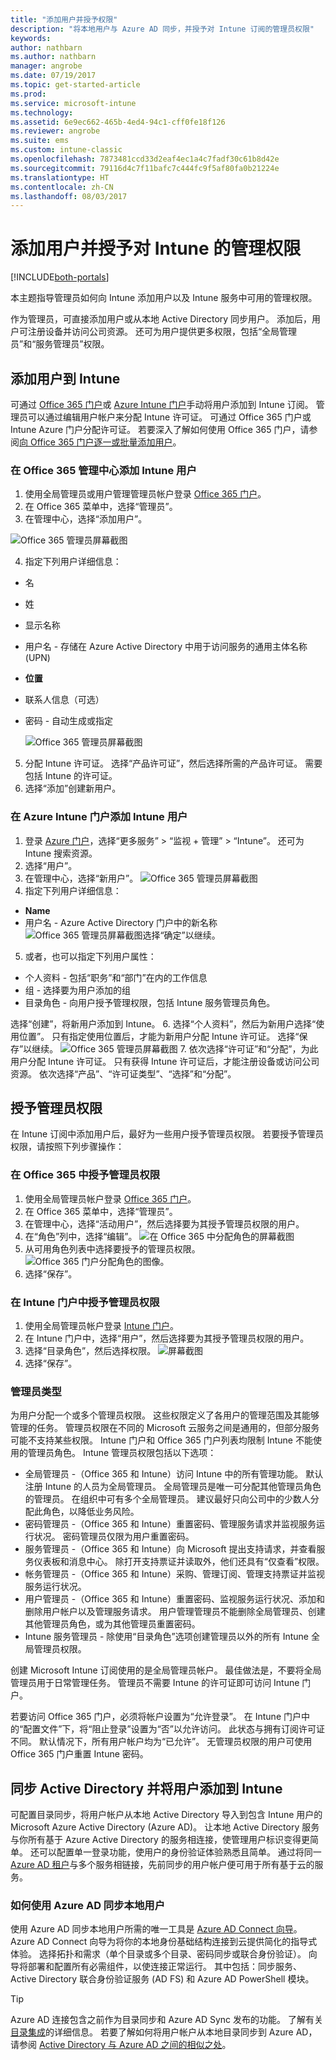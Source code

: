 ```yaml
---
title: "添加用户并授予权限"
description: "将本地用户与 Azure AD 同步，并授予对 Intune 订阅的管理员权限"
keywords: 
author: nathbarn
ms.author: nathbarn
manager: angrobe
ms.date: 07/19/2017
ms.topic: get-started-article
ms.prod: 
ms.service: microsoft-intune
ms.technology: 
ms.assetid: 6e9ec662-465b-4ed4-94c1-cff0fe18f126
ms.reviewer: angrobe
ms.suite: ems
ms.custom: intune-classic
ms.openlocfilehash: 7873481ccd33d2eaf4ec1a4c7fadf30c61b8d42e
ms.sourcegitcommit: 79116d4c7f11bafc7c444fc9f5af80fa0b21224e
ms.translationtype: HT
ms.contentlocale: zh-CN
ms.lasthandoff: 08/03/2017
---
```

# <a name="add-users-and-give-administrative-permission-to-intune"></a>添加用户并授予对 Intune 的管理权限

[!INCLUDE[both-portals](./includes/note-for-both-portals.md)]

本主题指导管理员如何向 Intune 添加用户以及 Intune 服务中可用的管理权限。

作为管理员，可直接添加用户或从本地 Active Directory 同步用户。 添加后，用户可注册设备并访问公司资源。 还可为用户提供更多权限，包括“全局管理员”和“服务管理员”权限。

## <a name="add-users-to-intune"></a>添加用户到 Intune
可通过 [Office 365 门户](https://www.office.com/signin)或 [Azure Intune 门户](https://portal.azure.com/#blade/Microsoft_Intune_DeviceSettings/ExtensionLandingBlade/overview)手动将用户添加到 Intune 订阅。 管理员可以通过编辑用户帐户来分配 Intune 许可证。 可通过 Office 365 门户或 Intune Azure 门户分配许可证。 若要深入了解如何使用 Office 365 门户，请参阅[向 Office 365 门户逐一或批量添加用户](https://support.office.com/article/Add-users-individually-or-in-bulk-to-Office-365-Admin-Help-1970f7d6-03b5-442f-b385-5880b9c256ec)。

### <a name="add-intune-users-in-the-office-365-admin-center"></a>在 Office 365 管理中心添加 Intune 用户
1. 使用全局管理员或用户管理管理员帐户登录 [Office 365 门户](https://www.office.com/signin)。
2. 在 Office 365 菜单中，选择“管理员”。
3. 在管理中心，选择“添加用户”。

  ![Office 365 管理员屏幕截图](media/office-add-user.png)

4. 指定下列用户详细信息：
  - 名
  - 姓
  - 显示名称
  - 用户名 - 存储在 Azure Active Directory 中用于访问服务的通用主体名称 (UPN)
  - **位置**
  - 联系人信息（可选）
  - 密码 - 自动生成或指定

     ![Office 365 管理员屏幕截图](media/office-add-user-details.png)

5. 分配 Intune 许可证。 选择“产品许可证”，然后选择所需的产品许可证。 需要包括 Intune 的许可证。
6. 选择“添加”创建新用户。

### <a name="add-intune-users-in-the-azure-intune-portal"></a>在 Azure Intune 门户添加 Intune 用户
1. 登录 [Azure 门户](https://portal.azure.com)，选择“更多服务” > “监视 + 管理” > “Intune”。 还可为 Intune 搜索资源。
2. 选择“用户”。
3. 在管理中心，选择“新用户”。
  ![Office 365 管理员屏幕截图](media/intune-add-user.png)
4. 指定下列用户详细信息：
  - **Name**
  - 用户名 - Azure Active Directory 门户中的新名称 ![Office 365 管理员屏幕截图](media/intune-add-user-info.png)选择“确定”以继续。
5. 或者，也可以指定下列用户属性：
  - 个人资料 - 包括“职务”和“部门”在内的工作信息
  -  组 - 选择要为用户添加的组
  - 目录角色 - 向用户授予管理权限，包括 Intune 服务管理员角色。

  选择“创建”，将新用户添加到 Intune。
6. 选择“个人资料”，然后为新用户选择“使用位置”。 只有指定使用位置后，才能为新用户分配 Intune 许可证。 选择“保存”以继续。
    ![Office 365 管理员屏幕截图](media/intune-add-user-loc.png)
7. 依次选择“许可证”和“分配”，为此用户分配 Intune 许可证。 只有获得 Intune 许可证后，才能注册设备或访问公司资源。 依次选择“产品”、“许可证类型”、“选择”和“分配”。

## <a name="grant-admin-permissions"></a>授予管理员权限

在 Intune 订阅中添加用户后，最好为一些用户授予管理员权限。  若要授予管理员权限，请按照下列步骤操作：

### <a name="give-admin-permissions-in-office-365"></a>在 Office 365 中授予管理员权限
1. 使用全局管理员帐户登录 [Office 365 门户](https://www.office.com/signin)。
2. 在 Office 365 菜单中，选择“管理员”。
3. 在管理中心，选择“活动用户”，然后选择要为其授予管理员权限的用户。
4. 在“角色”列中，选择“编辑”。
  ![在 Office 365 中分配角色的屏幕截图](./media/office-assign-roles-open.png)
5. 从可用角色列表中选择要授予的管理员权限。
![Office 365 门户分配角色的图像。](./media/office-assign-roles.png)
6. 选择“保存”。

### <a name="give-admin-permissions-in-the-intune-portal"></a>在 Intune 门户中授予管理员权限
1. 使用全局管理员帐户登录 [Intune 门户](https://www.office.com/signin)。
2. 在 Intune 门户中，选择“用户”，然后选择要为其授予管理员权限的用户。
3. 选择“目录角色”，然后选择权限。
  ![屏幕截图](./media/add-intune-directory-role.png)
4. 选择“保存”。

### <a name="types-of-administrators"></a>管理员类型

为用户分配一个或多个管理员权限。 这些权限定义了各用户的管理范围及其能够管理的任务。 管理员权限在不同的 Microsoft 云服务之间是通用的，但部分服务可能不支持某些权限。 Intune 门户和 Office 365 门户列表均限制 Intune 不能使用的管理员角色。 Intune 管理员权限包括以下选项：

- 全局管理员 -（Office 365 和 Intune）访问 Intune 中的所有管理功能。 默认注册 Intune 的人员为全局管理员。 全局管理员是唯一可分配其他管理员角色的管理员。 在组织中可有多个全局管理员。 建议最好只向公司中的少数人分配此角色，以降低业务风险。
- 密码管理员 -（Office 365 和 Intune）重置密码、管理服务请求并监视服务运行状况。 密码管理员仅限为用户重置密码。
- 服务管理员 -（Office 365 和 Intune）向 Microsoft 提出支持请求，并查看服务仪表板和消息中心。 除打开支持票证并读取外，他们还具有“仅查看”权限。
- 帐务管理员 -（Office 365 和 Intune）采购、管理订阅、管理支持票证并监视服务运行状况。
- 用户管理员 -（Office 365 和 Intune）重置密码、监视服务运行状况、添加和删除用户帐户以及管理服务请求。 用户管理管理员不能删除全局管理员、创建其他管理员角色，或为其他管理员重置密码。
- Intune 服务管理员 - 除使用“目录角色”选项创建管理员以外的所有 Intune 全局管理员权限。

创建 Microsoft Intune 订阅使用的是全局管理员帐户。 最佳做法是，不要将全局管理员用于日常管理任务。 管理员不需要 Intune 的许可证即可访问 Intune 门户。 

若要访问 Office 365 门户，必须将帐户设置为“允许登录”。 在 Intune 门户中的“配置文件”下，将“阻止登录”设置为“否”以允许访问。 此状态与拥有订阅许可证不同。 默认情况下，所有用户帐户均为“已允许”。 无管理员权限的用户可使用 Office 365 门户重置 Intune 密码。

## <a name="sync-active-directory-and-add-users-to-intune"></a>同步 Active Directory 并将用户添加到 Intune
可配置目录同步，将用户帐户从本地 Active Directory 导入到包含 Intune 用户的 Microsoft Azure Active Directory (Azure AD)。 让本地 Active Directory 服务与你所有基于 Azure Active Directory 的服务相连接，使管理用户标识变得更简单。 还可以配置单一登录功能，使用户的身份验证体验熟悉且简单。 通过将同一 [Azure AD 租户](https://azure.microsoft.com/documentation/articles/active-directory-aadconnect/)与多个服务相链接，先前同步的用户帐户便可用于所有基于云的服务。

### <a name="how-to-sync-on-premises-users-with-azure-ad"></a>如何使用 Azure AD 同步本地用户
使用 Azure AD 同步本地用户所需的唯一工具是 [Azure AD Connect 向导](https://www.microsoft.com/download/details.aspx?id=47594)。 Azure AD Connect 向导为将你的本地身份基础结构连接到云提供简化的指导式体验。  选择拓扑和需求（单个目录或多个目录、密码同步或联合身份验证）。 向导将部署和配置所有必需组件，以使连接正常运行。 其中包括：同步服务、Active Directory 联合身份验证服务 (AD FS) 和 Azure AD PowerShell 模块。

> [!TIP]
> Azure AD 连接包含之前作为目录同步和 Azure AD Sync 发布的功能。 了解有关[目录集成](http://technet.microsoft.com/library/jj573653.aspx)的详细信息。 若要了解如何将用户帐户从本地目录同步到 Azure AD，请参阅 [Active Directory 与 Azure AD 之间的相似之处](http://technet.microsoft.com/library/dn518177.aspx)。
